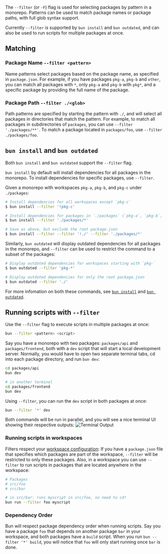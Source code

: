 The `--filter` (or `-F`) flag is used for selecting packages by pattern in a monorepo. Patterns can be used to match package names or package paths, with full glob syntax support.

Currently `--filter` is supported by `bun install` and `bun outdated`, and can also be used to run scripts for multiple packages at once.

## Matching

### Package Name `--filter <pattern>`

Name patterns select packages based on the package name, as specified in `package.json`. For example, if you have packages `pkg-a`, `pkg-b` and `other`, you can match all packages with `*`, only `pkg-a` and `pkg-b` with `pkg*`, and a specific package by providing the full name of the package.

### Package Path `--filter ./<glob>`

Path patterns are specified by starting the pattern with `./`, and will select all packages in directories that match the pattern. For example, to match all packages in subdirectories of `packages`, you can use `--filter './packages/**'`. To match a package located in `packages/foo`, use `--filter ./packages/foo`.

## `bun install` and `bun outdated`

Both `bun install` and `bun outdated` support the `--filter` flag.

`bun install` by default will install dependencies for all packages in the monorepo. To install dependencies for specific packages, use `--filter`.

Given a monorepo with workspaces `pkg-a`, `pkg-b`, and `pkg-c` under `./packages`:

```bash
# Install dependencies for all workspaces except `pkg-c`
$ bun install --filter '!pkg-c'

# Install dependencies for packages in `./packages` (`pkg-a`, `pkg-b`, `pkg-c`)
$ bun install --filter './packages/*'

# Save as above, but exclude the root package.json
$ bun install --filter --filter '!./' --filter './packages/*'
```

Similarly, `bun outdated` will display outdated dependencies for all packages in the monorepo, and `--filter` can be used to restrict the command to a subset of the packages:

```bash
# Display outdated dependencies for workspaces starting with `pkg-`
$ bun outdated --filter 'pkg-*'

# Display outdated dependencies for only the root package.json
$ bun outdated --filter './'
```

For more infomation on both these commands, see [`bun install`](https://bun.sh/docs/cli/install) and [`bun outdated`](https://bun.sh/docs/cli/outdated).

## Running scripts with `--filter`

Use the `--filter` flag to execute scripts in multiple packages at once:

```bash
bun --filter <pattern> <script>
```

Say you have a monorepo with two packages: `packages/api` and `packages/frontend`, both with a `dev` script that will start a local development server. Normally, you would have to open two separate terminal tabs, cd into each package directory, and run `bun dev`:

```bash
cd packages/api
bun dev

# in another terminal
cd packages/frontend
bun dev
```

Using `--filter`, you can run the `dev` script in both packages at once:

```bash
bun --filter '*' dev
```

Both commands will be run in parallel, and you will see a nice terminal UI showing their respective outputs:
![Terminal Output](https://github.com/oven-sh/bun/assets/48869301/2a103e42-9921-4c33-948f-a1ad6e6bac71)

### Running scripts in workspaces

Filters respect your [workspace configuration](https://bun.sh/docs/install/workspaces): If you have a `package.json` file that specifies which packages are part of the workspace,
`--filter` will be restricted to only these packages. Also, in a workspace you can use `--filter` to run scripts in packages that are located anywhere in the workspace:

```bash
# Packages
# src/foo
# src/bar

# in src/bar: runs myscript in src/foo, no need to cd!
bun run --filter foo myscript
```

### Dependency Order

Bun will respect package dependency order when running scripts. Say you have a package `foo` that depends on another package `bar` in your workspace, and both packages have a `build` script. When you run `bun --filter '*' build`, you will notice that `foo` will only start running once `bar` is done.
